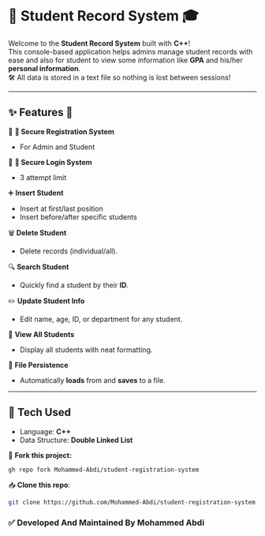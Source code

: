# 🚀 Student Record System 🎓

Welcome to the **Student Record System** built with **C++**!  
This console-based application helps admins manage student records with ease and also for student to view some information like **GPA** and his/her **personal information**.  
🛠️ All data is stored in a text file so nothing is lost between sessions!

---

## ✨ Features 🌟

🔐 **🔐 Secure Registration System**

- For Admin and Student

🔐 **🔐 Secure Login System**

- 3 attempt limit

➕ **Insert Student**

- Insert at first/last position
- Insert before/after specific students

🗑️ **Delete Student**

- Delete records (individual/all).

🔍 **Search Student**

- Quickly find a student by their **ID**.

✏️ **Update Student Info**

- Edit name, age, ID, or department for any student.

📄 **View All Students**

- Display all students with neat formatting.

💾 **File Persistence**

- Automatically **loads** from and **saves** to a file.

---

## 🧠 Tech Used

- Language: **C++**
- Data Structure: **Double Linked List**

🔁 **Fork this project:**

```bash
gh repo fork Mohammed-Abdi/student-registration-system
```

📥 **Clone this repo**:

```bash
git clone https://github.com/Mohammed-Abdi/student-registration-system.git
```

### ✅ Developed And Maintained By **Mohammed Abdi**
